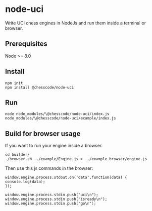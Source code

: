 # node-uci
Write UCI chess engines in NodeJs and run them inside a terminal or browser.

## Prerequisites
Node >= 8.0


## Install
```
npm init
npm install @chesscode/node-uci
```

## Run 
```
node node_modules/\@chesscode/node-uci/index.js node_modules/\@chesscode/node-uci/example/index.js
```

## Build for browser usage
If you want to run your engine inside a browser.

```
cd builder/
./browser.sh ../example/Engine.js > ../example_browser/engine.js 
```

Then use this js commands in the browser:

```
window.engine.process.stdout.on('data',function(data) {
console.log(data);
});

window.engine.process.stdin.push("uci\n");
window.engine.process.stdin.push("isready\n");
window.engine.process.stdin.push("go\n");
```
